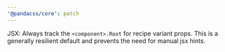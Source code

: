 ```yaml
---
'@pandacss/core': patch
---
```


JSX: Always track the `<component>.Root` for recipe variant props. This is a generally resilient default and prevents
the need for manual jsx hints.
